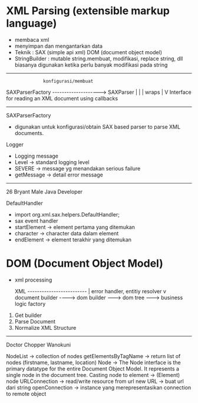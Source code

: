 # XML Parsing (extensible markup language)
- membaca xml
- menyimpan dan mengantarkan data
- Teknik : SAX (simple api xml)
           DOM (document object model)
- StringBuilder : mutable string.membuat, modifikasi, replace string, dll
				  biasanya digunakan ketika perlu banyak modifikasi pada string

------------------------------------------------------------------

                  konfigurasi/membuat
SAXParserFactory --------------------> SAXParser 
										   |
										   |
										   |  wraps
										   |
										   V
							     Interface for reading 
							        an XML document 
									using callbacks

------------------------------------------------------------------

SAXParserFactory
- digunakan untuk konfigurasi/obtain SAX based parser 
  to parse XML documents.
  
Logger
- Logging message
- Level -> standard logging level
- SEVERE -> message yg menandakan serious failure
- getMessage -> detail error message

------------------------------------------------------------------

<users>
	<user id="1">
		<id>26</id>
		<name>Bryant</name>
		<gender>Male</gender>
		<role>Java Developer</role>
	</user>
</users>
	
DefaultHandler
- import org.xml.sax.helpers.DefaultHandler;
- sax event handler
- startElement -> element pertama yang ditemukan <user>
- character -> character data dalam element <id> <name> <gender> <role>
- endElement -> element terakhir yang ditemukan </user>


# DOM (Document Object Model)
- xml processing
   
   
    XML -------------------------
		  		                | error handler, entitiy resolver
		                        v 
	document builder  ----> dom builder ---> dom tree ---> business logic
	     factory         
            
 
1. Get builder
2. Parse Document
3. Normalize XML Structure

--------------------------------------------------------------

<employees>
	<employee id="9">
		<firstname>Doctor</firstname>
		<lastname>Chopper</lastname>
		<location>Wanokuni</location>
	</employee>
</employees>

NodeList -> collection of nodes
getElementsByTagName -> return list of nodes (firstname, lastname, location)
Node -> The Node interface is the primary datatype for the entire
        Document Object Model. It represents a single node in the document tree.
Casting node to element -> (Element) node
URLConnection -> read/write resource from url
new URL -> buat url dari string
openConnection -> instance yang merepresentasikan connection to remote object